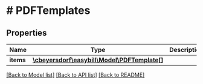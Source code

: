 # # PDFTemplates

## Properties

Name | Type | Description | Notes
------------ | ------------- | ------------- | -------------
**items** | [**\cbeyersdorf\easybill\Model\PDFTemplate[]**](PDFTemplate.md) |  | [optional]

[[Back to Model list]](../../README.md#models) [[Back to API list]](../../README.md#endpoints) [[Back to README]](../../README.md)
